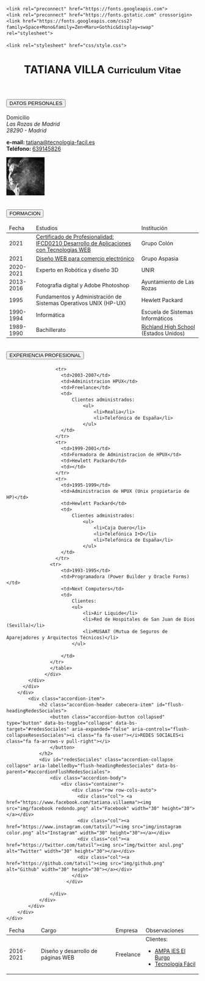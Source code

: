 <!DOCTYPE html>
<html lang="es">
<head>
    <meta charset="UTF-8">
    <meta http-equiv="X-UA-Compatible" content="IE=edge">
    <meta name="description" content="curriculum de Tatiana Villa Ema con HTML5, CSS3 y javascript">
        <meta name="viewport" content="width=device-width, initial-scale=1">
    <title>Curriculum Vitae - Tatiana Villa</title>

    <link rel="preconnect" href="https://fonts.googleapis.com">
    <link rel="preconnect" href="https://fonts.gstatic.com" crossorigin>
    <link href="https://fonts.googleapis.com/css2?family=Space+Mono&family=Zen+Maru+Gothic&display=swap" rel="stylesheet"> 

    <link rel="stylesheet" href="css/style.css">
</head>
<body>
    <header>
        <div id="nombre">
            <h1 class='text-center'>TATIANA VILLA <small>Curriculum Vitae</small></h1>
        </div>
    </header>
    <div id='contenedor' class="container"> 
    <div class="accordion accordion-flush" id="accordionFlushExample">
        <div class="accordion-item">
          <h2 class="accordion-header cabecera-item" id="flush-headingOne">
            <button class="accordion-button collapsed" type="button" data-bs-toggle="collapse" data-bs-target="#datosPersonales" aria-expanded="false" aria-controls="flush-collapseOne"><i class="fa fa-user"></i>DATOS PERSONALES<i class="fa fa-arrows-v pull-right"></i>
            </button>
          </h2>
          <div id="datosPersonales" class="accordion-collapse collapse" aria-labelledby="flush-headingOne" data-bs-parent="#accordionFlushExample">
            <div class="accordion-body">
                <div class="row">
                    <div class="celda col-md-5">
                        <dt>Domicilio </dt>
                        <address>
                            Las Rozas de Madrid<br>
                            28290 - Madrid<br>
                        </address>
                    </div>
                    <div class="celda col-md-5">
                        <dl class="dl-horizontal">
                                <strong>e-mail: </strong><a href="mailto:tatiana@tecnologia-facil.es">tatiana@tecnologia-facil.es</a><br>
                                <strong>Teléfono: </strong>
                                <a href="tel:639145826">639145826</a><br> 
                        </dl>
                    </div>
                    <div class="celda foto col-md-2">
                        <img class='thumbnail rounded' src='img/tatiana-villa.jpg'width="100px" alt='foto de Tatiana Villa'>
                    </div>
                </div>
          </div>
        </div>
        <div class="accordion-item">
          <h2 class="accordion-header" id="flush-headingTwo">
            <button class="accordion-button collapsed" type="button" data-bs-toggle="collapse" data-bs-target="#flush-collapseTwo" aria-expanded="false" aria-controls="flush-collapseTwo">
              FORMACION
            </button>
          </h2>
          <div id="flush-collapseTwo" class="accordion-collapse collapse" aria-labelledby="flush-headingTwo" data-bs-parent="#accordionFlushExample">
            <div class="accordion-body">
                <div class="table-responsive">
                    <table class="table">
                    <thead>
                      <tr>
                          <td>Fecha</td>
                          <td>Estudios</td>
                          <td>Institución</td>
                      </tr>
                      </thead>
                      <tr>
                        <td>2021</td>
                        <td><a href="https://sede.sepe.gob.es/especialidadesformativas/RXBuscadorEFRED/DetalleEspecialidadFormativa.do?metodo=verDetalle&codEspecialidad=IFCD0210&volver=true&idBusquedaFormacion=&volverUrl=">Certificado de Profesionalidad: IFCD0210 Desarrollo de Aplicaciones con Tecnologías WEB</a></td>
                        <td>Grupo Colón</td>
                    </tr>
                    <tr>
                        <td>2021</td>
                        <td><a href="https://www.comunidad.madrid/info/servicios/empleo/cursos/20-2387">Diseño WEB para comercio electrónico</a></td>
                        <td>Grupo Aspasia</td>
                    </tr>
                    <tr>
                        <td>2020-2021</td>
                        <td>Experto en Robótica y diseño 3D</td>
                        <td>UNIR</td>
                    </tr>
                    <tr>
                        <td>2013-2016</td>
                        <td>Fotografia digital y Adobe Photoshop</td>
                        <td>Ayuntamiento de Las Rozas</td>
                    </tr>
                    <tr>
                        <td>1995</td>
                        <td>Fundamentos y Administración de Sistemas Operativos UNIX (HP-UX)</td>
                        <td>Hewlett Packard</td>
                    </tr>
                    <tr>
                          <td>1990-1994</td>
                          <td>Informática</td>
                          <td>Escuela de Sistemas Informáticos</td>
                      </tr>  
                      <tr>
                        <td>1989-1990</td>
                        <td>Bachillerato</td>
                        <td><a href="https://richland.rsd.edu/">Richland High School</a> (Estados Unidos)</td>
                    </tr>                 
                    </table>
                  </div>
            </div>
          </div>
        </div>
        <div class="accordion-item">
          <h2 class="accordion-header" id="flush-headingThree">
            <button class="accordion-button collapsed" type="button" data-bs-toggle="collapse" data-bs-target="#flush-collapseThree" aria-expanded="false" aria-controls="flush-collapseThree">
              EXPERIENCIA PROFESIONAL
            </button>
          </h2>
          <div id="flush-collapseThree" class="accordion-collapse collapse" aria-labelledby="flush-headingThree" data-bs-parent="#accordionFlushExample">
            <div class="accordion-body">
                <div class="table-responsive">
                    <table class="table">
                    <thead>
                      <tr>
                          <td>Fecha</td>
                          <td>Cargo</td>
                          <td>Empresa</td>
                          <td>Observaciones</td>
                      </tr>
                      </thead>
                      <tr>
                        <td>2016-2021</td>
                        <td>Diseño y desarrollo de páginas WEB</td>
                        <td>Freelance</td>
                        <td>
                            Clientes: 
                                <ul>
                                    <li><a href="http://www.ampaieselburgo.com">AMPA IES El Burgo</a></li>
                                    <li><a href="http://www.tecnologia-facil.es">Tecnología Fácil</a></li>
                                </ul>
                        </td>
                      </tr>

                      <tr>
                        <td>2003-2007</td>
                        <td>Administracion HPUX</td>
                        <td>Freelance</td>
                        <td>
                            Clientes administrados: 
                                <ul>
                                    <li>Realia</li>
                                    <li>Telefónica de España</li>
                                </ul>
                        </td>
                      </tr>
                      <tr>
                        <td>1999-2001</td>
                        <td>Formadora de Administracion de HPUX</td>
                        <td>Hewlett Packard</td>
                        <td></td>
                      </tr>
                      <tr>
                        <td>1995-1999</td>
                        <td>Administracion de HPUX (Unix propietario de HP)</td>
                        <td>Hewlett Packard</td>
                        <td>
                            Clientes administrados: 
                                <ul>
                                    <li>Caja Duero</li>
                                    <li>Telefónica I+D</li>
                                    <li>Telefónica de España</li>
                                </ul>
                        </td>
                      </tr>
                    <tr>
                        <td>1993-1995</td>
                        <td>Programadora (Power Builder y Oracle Forms)</td>
                        <td>Next Computers</td>
                        <td>
                            Clientes:
                            <ul>
                                <li>Air Liquide</li>
                                <li>Red de Hospitales de San Juan de Dios (Sevilla)</li>
                                <li>MUSAAT (Mutua de Seguros de Aparejadores y Arquitectos Técnicos)</li>
                            </ul>

                        </td>
                    </tr>               
                    </table>
                  </div>
            </div>
          </div>
        </div>
            <div class="accordion-item">
                <h2 class="accordion-header cabecera-item" id="flush-headingRedesSociales">
                    <button class="accordion-button collapsed" type="button" data-bs-toggle="collapse" data-bs-target="#redesSociales" aria-expanded="false" aria-controls="flush-collapseResesSociales"><i class="fa fa-user"></i>REDES SOCIALES<i class="fa fa-arrows-v pull-right"></i>
                    </button>
                </h2>
                <div id="redesSociales" class="accordion-collapse collapse" aria-labelledby="flush-headingRedesSociales" data-bs-parent="#accordionFlushRedesSociales">
                    <div class="accordion-body">
                        <div class="container">
                            <div class="row row-cols-auto">
                              <div class="col"> <a href="https://www.facebook.com/tatiana.villaema"><img src="img/facebook redondo.png" alt="Facebook" width="30" height="30"></a></div>
                              <div class="col"><a href="https://www.instagram.com/tatvil/"><img src="img/instagram color.png" alt="Instagram" width="30" height="30"></a></div>
                              <div class="col"><a href="https://twitter.com/tatvil"><img src="img/twitter azul.png" alt="Twitter" width="30" height="30"></a></div>
                              <div class="col"><a href="https://github.com/tatvil"><img src="img/github.png" alt="Github" width="30" height="30"></a></div>
                            </div>
                          </div>

                    </div>
                </div>
            </div>
        </div>
    </div>
</div>
</body>
</html>
